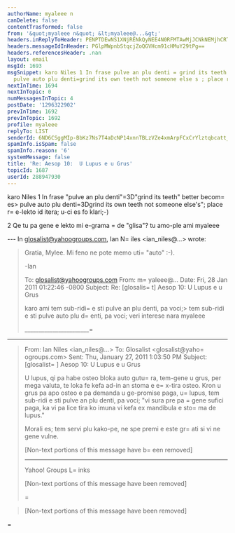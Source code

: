 ```yaml
---
authorName: myaleee n
canDelete: false
contentTrasformed: false
from: '&quot;myaleee n&quot; &lt;myaleee@...&gt;'
headers.inReplyToHeader: PENPTDEwNS1XNjRENkQyNEE4N0RFMTAwMjJCNkNEMjhCRTEwQHBoeC5nYmw+
headers.messageIdInHeader: PGlpMWpnbStqcjZoQGVHcm91cHMuY29tPg==
headers.referencesHeader: .nan
layout: email
msgId: 1693
msgSnippet: karo Niles 1 In frase pulve an plu denti = grind its teeth better becomes
  pulve auto plu denti=grind its own teeth not someone else s ; place re-lekto id
nextInTime: 1694
nextInTopic: 0
numMessagesInTopic: 4
postDate: '1296322902'
prevInTime: 1692
prevInTopic: 1692
profile: myaleee
replyTo: LIST
senderId: 6ND6CSggMIp-BbKz7Ns7T4aDcNP14xnnTBLzVZe4xmArpFCxCrYlztqbcatt_yOWaD_doJXegpsFxQXIcmfPgn2ZKeSDYw
spamInfo.isSpam: false
spamInfo.reason: '6'
systemMessage: false
title: 'Re: Aesop 10:  U Lupus e u Grus'
topicId: 1687
userId: 288947930
---
```


karo Niles
1 In frase "pulve an plu denti"=3D"grind its teeth" better becom=
es> pulve auto plu denti=3Dgrind its own teeth not someone else's"; place r=
e-lekto id itera; u-ci es fo klari;-)

2 Qe tu pa gene e  lekto mi e-grama =
de "glisa"?
tu amo-ple ami myaleee

--- In glosalist@yahoogroups.com, Ian N=
iles <ian_niles@...> wrote:
>
> 
> Gratia, Mylee.  Mi feno ne pote memo uti=
 "auto" :-).
>  
> -Ian
>  
> 
> 
> To: glosalist@yahoogroups.com
> From: m=
yaleee@...
> Date: Fri, 28 Jan 2011 01:22:46 -0800
> Subject: Re: [glosalis=
t] Aesop 10: U Lupus e u Grus
> 
> 
>   
> 
> 
> 
> karo ami
> tem sub-ridi=
 e sti pulve an plu denti, pa voci;> tem sub-ridi e sti pulve auto 
> plu d=
enti, pa voci;
> veri interese nara 
> myaleee
> 
> _______________________=
_________
> From: Ian Niles <ian_niles@...>
> To: Glosalist <glosalist@yaho=
ogroups.com>
> Sent: Thu, January 27, 2011 1:03:50 PM
> Subject: [glosalist=
] Aesop 10: U Lupus e u Grus
> 
> U lupus, qi pa habe osteo bloka auto gutu=
ra, tem-gene u grus, per mega valuta, 
> te loka fe kefa ad-in an stoma e e=
x-tira osteo. Kron u grus pa apo osteo e pa 
> demanda u ge-promise paga, u=
 lupus, tem sub-ridi e sti pulve an plu denti, pa 
> voci; "vi sura pre pa =
gene sufici paga, ka vi pa lice tira ko imuna vi kefa ex 
> mandibula e sto=
ma de lupus."
> 
> Morali es; tem servi plu kako-pe, ne spe premi e este gr=
ati si vi ne gene vulne. 
> 
> 
> [Non-text portions of this message have b=
een removed]
> 
> ------------------------------------
> 
> Yahoo! Groups L=
inks
> 
> [Non-text portions of this message have been removed]
> 
> 
> 
> =
 		 	   		  
> 
> [Non-text portions of this message have been removed]
>

=


